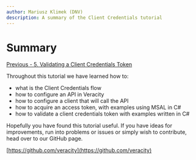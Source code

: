 ```yaml
---
author: Mariusz Klimek (DNV)
description: A summary of the Client Credentials tutorial
---
```


# Summary

[Previous - 5. Validating a Client Credentials Token](5-validating-cc-token.md)

Throughout this tutorial we have learned how to:

- what is the Client Credentials flow
- how to configure an API in Veracity
- how to configure a client that will call the API
- how to acquire an access token, with examples using MSAL in C#
- how to validate a client credentials token with examples written in C#

Hopefully you have found this tutorial useful. If you have ideas for improvements, run into problems or issues or simply wish to contribute, head over to our GitHub page.

[https://github.com/veracity](https://github.com/veracity)